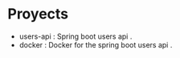 
# Proyects

* users-api : Spring boot users api .
* docker : Docker for the spring boot users api .
